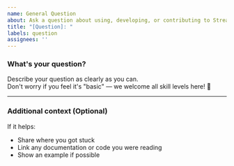 ```yaml
---
name: General Question
about: Ask a question about using, developing, or contributing to Streamnesia
title: "[Question]: "
labels: question
assignees: ''
---
```


### What's your question?

Describe your question as clearly as you can.  
Don't worry if you feel it's "basic" — we welcome all skill levels here! 🌟

---

### Additional context (Optional)

If it helps:
- Share where you got stuck
- Link any documentation or code you were reading
- Show an example if possible
